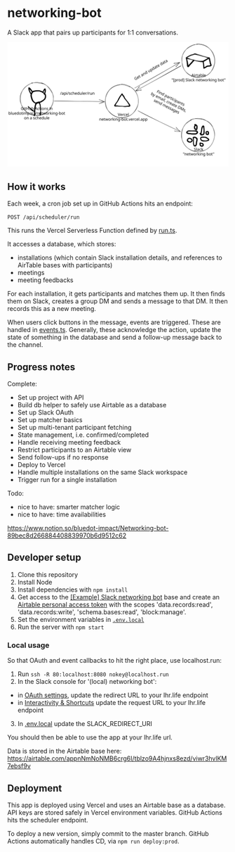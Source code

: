 # networking-bot

A Slack app that pairs up participants for 1:1 conversations.

![Architecture diagram](./architecture.svg)

## How it works

Each week, a cron job set up in GitHub Actions hits an endpoint:

```
POST /api/scheduler/run
```

This runs the Vercel Serverless Function defined by [run.ts](./src/pages/api/scheduler/run.ts).

It accesses a database, which stores:
- installations (which contain Slack installation details, and references to AirTable bases with participants)
- meetings
- meeting feedbacks

For each installation, it gets participants and matches them up. It then finds them on Slack, creates a group DM and sends a message to that DM. It then records this as a new meeting.

When users click buttons in the message, events are triggered. These are handled in [events.ts](./src/pages/api/slack/events.ts). Generally, these acknowledge the action, update the state of something in the database and send a follow-up message back to the channel.

## Progress notes

Complete:
- Set up project with API
- Build db helper to safely use Airtable as a database
- Set up Slack OAuth
- Set up matcher basics
- Set up multi-tenant participant fetching
- State management, i.e. confirmed/completed
- Handle receiving meeting feedback
- Restrict participants to an Airtable view
- Send follow-ups if no response
- Deploy to Vercel
- Handle multiple installations on the same Slack workspace
- Trigger run for a single installation

Todo:
- nice to have: smarter matcher logic
- nice to have: time availabilities

https://www.notion.so/bluedot-impact/Networking-bot-89bec8d266884408839970b6d9512c62

## Developer setup

1. Clone this repository
2. Install Node
3. Install dependencies with `npm install`
4. Get access to the [[Example] Slack networking bot](https://airtable.com/appnNmNoNMB6crg6I/tblS8xNuLljBS5Lml/viwx3r0P8Be3s78rh?blocks=hide) base and create an [Airtable personal access token](https://support.airtable.com/docs/creating-and-using-api-keys-and-access-tokens) with the scopes 'data.records:read', 'data.records:write', 'schema.bases:read', 'block:manage'.
5. Set the environment variables in [`.env.local`](./.env.local)
6. Run the server with `npm start`

### Local usage

So that OAuth and event callbacks to hit the right place, use localhost.run:

1. Run `ssh -R 80:localhost:8080 nokey@localhost.run`
2. In the Slack console for '(local) networking bot':
  - in [OAuth settings](https://api.slack.com/apps/A04PEDW8K3R/oauth), update the redirect URL to your lhr.life endpoint
  - in [Interactivity & Shortcuts](https://api.slack.com/apps/A04PEDW8K3R/interactive-messages) update the request URL to your lhr.life endpoint
3. In [.env.local](./.env.local) update the SLACK_REDIRECT_URI

You should then be able to use the app at your lhr.life url.

Data is stored in the Airtable base here: https://airtable.com/appnNmNoNMB6crg6I/tblzo9A4hjnxs8ezd/viwr3hvlKM7ebsf9v

## Deployment

This app is deployed using Vercel and uses an Airtable base as a database. API keys are stored safely in Vercel environment variables. GitHub Actions hits the scheduler endpoint.

To deploy a new version, simply commit to the master branch. GitHub Actions automatically handles CD, via `npm run deploy:prod`.
